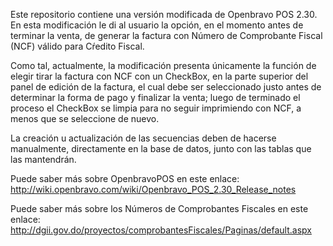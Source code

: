 Este repositorio contiene una versión modificada de Openbravo POS 2.30. En esta modificación le di al usuario la opción, en el momento antes de terminar la venta, de generar la factura con Número de Comprobante Fiscal (NCF) válido para Cŕedito Fiscal.

Como tal, actualmente, la modificación presenta únicamente la función de elegir tirar la factura con NCF con un CheckBox, en la parte superior del panel de edición de la factura, el cual debe ser seleccionado justo antes de determinar la forma de pago y finalizar la venta; luego de terminado el proceso el CheckBox se limpia para no seguir imprimiendo con NCF, a menos que se seleccione de nuevo.

La creación u actualización de las secuencias deben de hacerse manualmente, directamente en la base de datos, junto con las tablas que las mantendrán.

Puede saber más sobre OpenbravoPOS en este enlace: http://wiki.openbravo.com/wiki/Openbravo_POS_2.30_Release_notes

Puede saber más sobre los Números de Comprobantes Fiscales en este enlace: http://dgii.gov.do/proyectos/comprobantesFiscales/Paginas/default.aspx
